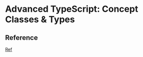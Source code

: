 # Advanced TypeScript: Concept Classes & Types

## Reference

[Ref](https://www.sitepen.com/blog/advanced-typescript-concepts-classes-and-types#:~:text=When%20using%20the%20class%20keyword,different%20(anonymous)%20constructor%20function%20type)